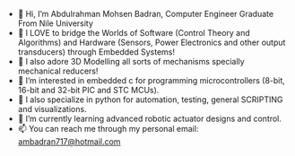 - 👋 Hi, I’m Abdulrahman Mohsen Badran, Computer Engineer Graduate From Nile University
- 💞️ I LOVE to bridge the Worlds of Software (Control Theory and Algorithms) and Hardware (Sensors, Power Electronics and other output transducers) through Embedded Systems!
- 💞️ I also adore 3D Modelling all sorts of mechanisms specially mechanical reducers!
- 👀 I’m interested in embedded c for programming microcontrollers (8-bit, 16-bit and 32-bit PIC and STC MCUs).
- 👀 I also specialize in python for automation, testing, general SCRIPTING and visualizations.
- 🌱 I’m currently learning advanced robotic actuator designs and control.
- 📫 You can reach me through my personal email: ambadran717@hotmail.com


